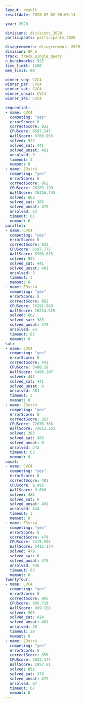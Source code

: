 ```yaml
---
layout: result
resultdate: 2020-07-02 00:00:13

year: 2020

divisions: divisions_2020
participants: participants_2020

disagreements: disagreements_2020
division: QF_S
track: track_single_query
n_benchmarks: 925
time_limit: 1200
mem_limit: 60

winner_seq: CVC4
winner_par: CVC4
winner_sat: CVC4
winner_unsat: CVC4
winner_24s: CVC4

sequential:
- name: CVC4
  competing: "yes"
  errorScore: 0
  correctScore: 922
  CPUScore: 6697.245
  WallScore: 6709.055
  solved: 922
  solved_sat: 441
  solved_unsat: 481
  unsolved: 3
  timeout: 3
  memout: 0
- name: Z3str4
  competing: "yes"
  errorScore: 0
  correctScore: 862
  CPUScore: 76283.199
  WallScore: 76226.745
  solved: 862
  solved_sat: 383
  solved_unsat: 479
  unsolved: 63
  timeout: 63
  memout: 0
parallel:
- name: CVC4
  competing: "yes"
  errorScore: 0
  correctScore: 922
  CPUScore: 6697.775
  WallScore: 6708.815
  solved: 922
  solved_sat: 441
  solved_unsat: 481
  unsolved: 3
  timeout: 3
  memout: 0
- name: Z3str4
  competing: "yes"
  errorScore: 0
  correctScore: 862
  CPUScore: 76291.869
  WallScore: 76224.525
  solved: 862
  solved_sat: 383
  solved_unsat: 479
  unsolved: 63
  timeout: 63
  memout: 0
sat:
- name: CVC4
  competing: "yes"
  errorScore: 0
  correctScore: 441
  CPUScore: 5488.28
  WallScore: 5499.207
  solved: 441
  solved_sat: 441
  solved_unsat: 0
  unsolved: 484
  timeout: 3
  memout: 0
- name: Z3str4
  competing: "yes"
  errorScore: 0
  correctScore: 383
  CPUScore: 72676.366
  WallScore: 72612.351
  solved: 383
  solved_sat: 383
  solved_unsat: 0
  unsolved: 542
  timeout: 63
  memout: 0
unsat:
- name: CVC4
  competing: "yes"
  errorScore: 0
  correctScore: 481
  CPUScore: 9.495
  WallScore: 9.608
  solved: 481
  solved_sat: 0
  solved_unsat: 481
  unsolved: 444
  timeout: 3
  memout: 0
- name: Z3str4
  competing: "yes"
  errorScore: 0
  correctScore: 479
  CPUScore: 2415.503
  WallScore: 2412.174
  solved: 479
  solved_sat: 0
  solved_unsat: 479
  unsolved: 446
  timeout: 63
  memout: 0
twentyfour:
- name: CVC4
  competing: "yes"
  errorScore: 0
  correctScore: 905
  CPUScore: 985.719
  WallScore: 969.158
  solved: 905
  solved_sat: 424
  solved_unsat: 481
  unsolved: 20
  timeout: 20
  memout: 0
- name: Z3str4
  competing: "yes"
  errorScore: 0
  correctScore: 858
  CPUScore: 2022.177
  WallScore: 1957.61
  solved: 858
  solved_sat: 379
  solved_unsat: 479
  unsolved: 67
  timeout: 67
  memout: 0
---
```

